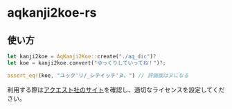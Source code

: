 # aqkanji2koe-rs
## 使い方
```rust
let kanji2koe = AqKanji2Koe::create("./aq_dic")?
let koe = kanji2koe.convert("ゆっくりしていってね！")?;

assert_eq!(koe, "ユック'リ/_シテイッテ'ヌ、") // 評価版はヌになる
```

利用する際は[アクエスト社のサイト](https://www.a-quest.com/licence.html)を確認し、適切なライセンスを設定してください。
